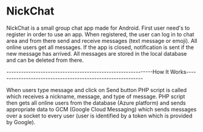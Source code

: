 # NickChat
NickChat is a small group chat app made for Android.
First user need's to register in order to use an app.
When registered, the user can log in to chat area and from there send and receive messages (text message or emoji).
All online users get all messages.
If the app is closed, notification is sent if the new message has arrived.
All messages are stored in the local database and can be deleted from there.


------------------------------------------------------------How It Works------------------------------------------------------------

When users type message and click on Send button PHP script is called which receives a nickname, message, and type of message.
PHP script then gets all online users from the database (Azure platform) and sends appropriate data to GCM (Google Cloud Messaging) which sends messages over a socket to every user (user is identified by a token which is provided by Google).

